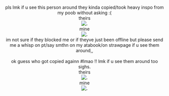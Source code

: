 <p align="center"
  
pls lmk if u see this person around they kinda copied/took heavy inspo from my poob without asking :(
<br>
theirs
<br>
![.](https://64.media.tumblr.com/44d014c4af259f90e1d06f02e7f357a1/ec708460ec908c35-c3/s500x750/6508892fb9bdbff69872a1b277c582467a35ca26.webp)
<br>
mine
<br>
![.](https://64.media.tumblr.com/1357dc9e8119bec37c810ace42eca75d/ec708460ec908c35-e0/s400x600/9ffbec8e39f785a4620a593d559b7df734d6f46b.webp)
<br>
im not sure if they blocked me or if theyve just been offline but please send me a whisp on pt/say smthn on my atabook/on strawpage if u see them around,,
<br>
<br>
ok guess who got copied againn #lmao !! lmk if u see them around too sighs.
<br>
theirs
<br>
![.](https://64.media.tumblr.com/ff70b190eb4f963b589322e789b3283c/f92367ff1d747a65-b8/s250x400/c96ca1481ca0a8147b02b85189ec95c86d31664c.pnj)
<br>
mine
<br>
![.](https://64.media.tumblr.com/56b02261e3afe97b30c32911600cdfab/f92367ff1d747a65-e2/s400x600/f2a1aabaf63787aa9d1a546cd19385f937600ec9.pnj)

